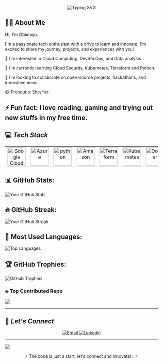 <!-- Header Section -->
<p align="center">
  <img src="https://readme-typing-svg.demolab.com?font=Fira+Code&size=30&duration=4000&pause=500&center=true&vCenter=true&multiline=true&width=600&height=80&lines=Hello!+I'm+Obianuju Owoh;Cloud Security+%26+DevOps+Engineer" alt="Typing SVG" />
</p>


<!-- About Me Section -->
## 👩‍💻 **About Me**
Hi, I'm Obianuju.

I'm a passionate tech enthusiast with a drive to learn and innovate. I'm excited to share my journey, projects, and experiences with you!

👀 I'm interested in Cloud Computing, DevSecOps, and Data analysis.

🌱 I'm currently learning Cloud Security, Kubernetes, Terraform and Python.

💞️ I'm looking to collaborate on open-source projects, hackathons, and innovative ideas.

😄 Pronouns: She/Her

⚡ Fun fact: I love reading, gaming and trying out new stuffs in my free time.
---


## 💻 *Tech Stack*
<table align="center">
 <tr>
   <td align="center"><img src="https://cdn.jsdelivr.net/gh/devicons/devicon/icons/googlecloud/googlecloud-original.svg" width="60" alt="Google Cloud"/></td>
   <td align="center"><img src="https://cdn.jsdelivr.net/gh/devicons/devicon/icons/azure/azure-original.svg" width="60" alt="Azure"/></td>
   <td align="center"><img src="https://cdn.jsdelivr.net/gh/devicons/devicon/icons/python/python-original.svg" width="60" alt="python"/></td>
   <td align="center"><img src="https://cdn.jsdelivr.net/gh/devicons/devicon/icons/amazon/amazon-original.svg" width="60" alt="Amazon"/></td>
   <td align="center"><img src="https://cdn.jsdelivr.net/gh/devicons/devicon/icons/terraform/terraform-original.svg" width="60" alt="Terraform"/></td>
   <td align="center"><img src="https://cdn.jsdelivr.net/gh/devicons/devicon/icons/kubernetes/kubernetes-plain.svg" width="60" alt="Kubernetes"/></td>
   <td align="center"><img src="https://cdn.jsdelivr.net/gh/devicons/devicon/icons/docker/docker-original.svg" width="60" alt="Docker"/></td>
   <td align="center"><img src="https://cdn.jsdelivr.net/gh/devicons/devicon/icons/vscode/vscode-original.svg" width="60" alt="VS Code"/></td>
   <td align="center"><img src="https://cdn.jsdelivr.net/gh/devicons/devicon/icons/git/git-original.svg" width="60" alt="Git"/></td>
   <td align="center"><img src="https://cdn.jsdelivr.net/gh/devicons/devicon/icons/linux/linux-original.svg" width="60" alt="Linux"/></td>
   <td align="center"><img src="https://img.shields.io/badge/Datadog-632CA6?style=flat&logo=datadog&logoColor=white" alt="Datadog" /></td>
   <td align="center"><img src="https://img.shields.io/badge/Cockpit-005CA9?style=flat&logoColor=white" alt="Cockpit"/></td>
 </tr>
</table>


## 📊 GitHub Stats:

![Your GitHub Stats](https://github-readme-stats.vercel.app/api?username=Obianuju-linda&show_icons=true&theme=dark&count_private=true)

## 🔥 GitHub Streak:
![Your GitHub Streak](https://github-readme-streak-stats.herokuapp.com/?user=Obianuju-linda&theme=dark&hide_border=false)

## 💬 Most Used Languages:
![Top Languages](https://github-readme-stats.vercel.app/api/top-langs/?username=Obianuju-linda&layout=compact&theme=dark)

## 🏆 GitHub Trophies:
![GitHub Trophies](https://github-profile-trophy.vercel.app/?username=Obianuju-linda&theme=darkhub&margin-w=15&margin-h=15)

### 🔝 Top Contributed Repo
![](https://github-contributor-stats.vercel.app/api?username=Obianuju-linda&limit=5&theme=dark&combine_all_yearly_contributions=true)

---
<!-- Contact Section -->
## 📲 *Let's Connect*
<p align="center">
 <a href="mailto:obianujuowoh15@gmail.com?subject=Hello Obianuju!"><img src="https://img.shields.io/badge/Email-D14836?logo=gmail&logoColor=white&style=for-the-badge" alt="Email"/></a>
 <a href="https://www.https://www.linkedin.com/in/obianuju-owoh-a30a49177/"><img src="https://img.shields.io/badge/LinkedIn-0077B5?logo=linkedin&logoColor=white&style=for-the-badge" alt="LinkedIn"/></a>
</p>

---

![](https://komarev.com/ghpvc/?username=obianuju-linda&color=blue)

<p align="center">⚡ The code is just a start, let's connect and innovate!💡 ⚡</p>
<!--
Obianuju-linda/Obianuju-linda is a ✨ special ✨ repository because its `README.md` (this file) appears on your GitHub profile.
You can click the Preview link to take a look at your changes.
--->
